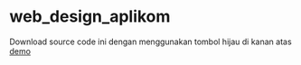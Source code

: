 # web_design_aplikom
Download source code ini dengan menggunakan tombol hijau di kanan atas
<a href="https://piyo02.github.io/web_design_aplikom">demo</a>
